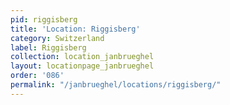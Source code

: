 ```yaml
---
pid: riggisberg
title: 'Location: Riggisberg'
category: Switzerland
label: Riggisberg
collection: location_janbrueghel
layout: locationpage_janbrueghel
order: '086'
permalink: "/janbrueghel/locations/riggisberg/"
---
```

